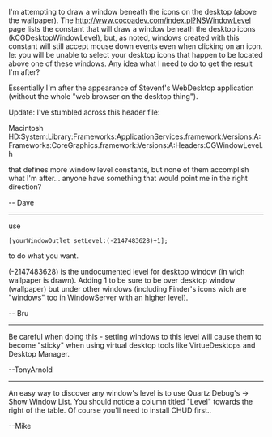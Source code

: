 I'm attempting to draw a window beneath the icons on the desktop (above the wallpaper). The http://www.cocoadev.com/index.pl?NSWindowLevel page lists the constant that will draw a window beneath the desktop icons (kCGDesktopWindowLevel), but, as noted, windows created with this constant will still accept mouse down events even when clicking on an icon. Ie: you will be unable to select your desktop icons that happen to be located above one of these windows. Any idea what I need to do to get the result I'm after?

Essentially I'm after the appearance of Stevenf's WebDesktop application (without the whole "web browser on the desktop thing").

Update: I've stumbled across this header file:

Macintosh HD:System:Library:Frameworks:ApplicationServices.framework:Versions:A:Frameworks:CoreGraphics.framework:Versions:A:Headers:CGWindowLevel.h

that defines more window level constants, but none of them accomplish what I'm after... anyone have something that would point me in the right direction?

-- Dave

----

use

<code>[yourWindowOutlet setLevel:(-2147483628)+1];</code>

to do what you want.

(-2147483628) is the undocumented level for desktop window (in wich wallpaper is drawn).
Adding 1 to be sure to be over desktop window (wallpaper) but under other windows (including Finder's icons wich are "windows" too in WindowServer with an higher level).

-- Bru

----

Be careful when doing this - setting windows to this level will cause them to become "sticky" when using virtual desktop tools like VirtueDesktops and Desktop Manager.

--TonyArnold

----

An easy way to discover any window's level is to use Quartz Debug's -> Show Window List. You should notice a column titled "Level" towards the right of the table. Of course you'll need to install CHUD first..

--Mike
